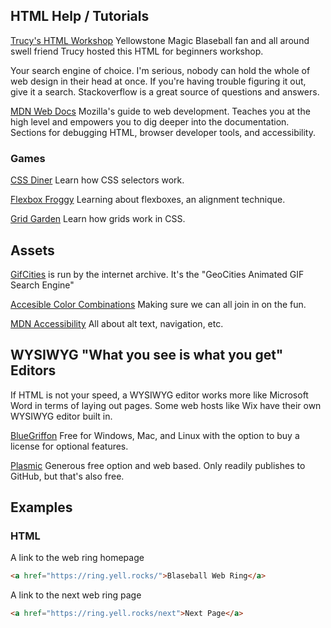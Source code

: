 ## HTML Help / Tutorials

[Trucy's HTML Workshop](https://www.youtube.com/watch?v=hnoB2sJtyOA) Yellowstone Magic Blaseball fan and all around swell friend Trucy hosted this HTML for beginners workshop.

Your search engine of choice. I'm serious, nobody can hold the whole of web design in their head at once. If you're having trouble figuring it out, give it a search. Stackoverflow is a great source of questions and answers.

[MDN Web Docs](https://developer.mozilla.org/en-US/docs/Learn) Mozilla's guide to web development. Teaches you at the high level and empowers you to dig deeper into the documentation. Sections for debugging HTML, browser developer tools, and accessibility.

### Games

[CSS Diner](https://flukeout.github.io/) Learn how CSS selectors work.

[Flexbox Froggy](http://flexboxfroggy.com/) Learning about flexboxes, an alignment technique.

[Grid Garden](https://cssgridgarden.com/) Learn how grids work in CSS.

## Assets

[GifCities](https://gifcities.org/) is run by the internet archive. It's the "GeoCities Animated GIF Search Engine"

[Accesible Color Combinations](http://colorsafe.co/) Making sure we can all join in on the fun.

[MDN Accessibility](https://developer.mozilla.org/en-US/docs/Learn/Accessibility) All about alt text, navigation, etc.

## WYSIWYG "What you see is what you get" Editors

If HTML is not your speed, a WYSIWYG editor works more like Microsoft Word in terms of laying out pages. Some web hosts like Wix have their own WYSIWYG editor built in.

[BlueGriffon](http://bluegriffon.org) Free for Windows, Mac, and Linux with the option to buy a license for optional features.

[Plasmic](https://www.plasmic.app/) Generous free option and web based. Only readily publishes to GitHub, but that's also free.

## Examples

### HTML

A link to the web ring homepage

```html
<a href="https://ring.yell.rocks/">Blaseball Web Ring</a>
```

A link to the next web ring page

```html
<a href="https://ring.yell.rocks/next">Next Page</a>
```
